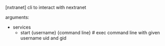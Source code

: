 [nxtranet]
cli to interact with nextranet

arguments:
  * services
    - start {username} {command line} # exec command line with given username uid and gid
